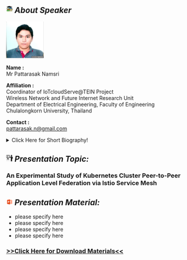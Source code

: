 ## <img width="3.5%" src="/Agenda/picture/biblio.png" /><link rel="stylesheet" type="text/css" media="all" href="./css/logo.css"/> <i class = "fa fa-handshake-p" aria-hidden="true">About Speaker</i> 

<img width="20%" alt="your_picture" src ="/Presentation_program/5_Experimental_Study_of_Kubernetes/picture/art.jpg" />

**Name :**<br>Mr Pattarasak Namsri

**Affiliation :**<br>Coordinator of IoTcloudServe@TEIN Project<br>Wireless Network and Future Internet Research Unit<br>Department of Electrical Engineering, Faculty of Engineering<br>Chulalongkorn University, Thailand

**Contact :**<br>pattarasak.n@gmail.com

<details>
    <summary>Click Here for Short Biography!</summary>
    ....(Optional)....
</details>

## <img width="3.5%" src="/Agenda/picture/present.png" /><link rel="stylesheet" type="text/css" media="all" href="./css/logo.css"/> <i class = "fa fa-handshake-p" aria-hidden="true">Presentation Topic:</i>
<h3> An Experimental Study of Kubernetes Cluster Peer-to-Peer Application Level Federation via Istio Service Mesh</h3>

## <img width="3.5%" src="/Agenda/picture/material.png" /><link rel="stylesheet" type="text/css" media="all" href="./css/logo.css"/> <i class = "fa fa-handshake-p" aria-hidden="true">Presentation Material:</i>
- please specify here <br>
- please specify here <br>
- please specify here <br>
- please specify here <br>
<h3><a href="/Presentation_program/5_Experimental_Study_of_Kubernetes/presentation_material">>>Click Here for Download Materials<<</a></h3>
